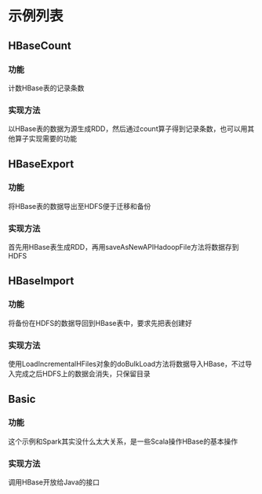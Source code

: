 # 示例列表

## HBaseCount

### 功能
计数HBase表的记录条数

### 实现方法
以HBase表的数据为源生成RDD，然后通过count算子得到记录条数，也可以用其他算子实现需要的功能


## HBaseExport
### 功能
将HBase表的数据导出至HDFS便于迁移和备份
### 实现方法
首先用HBase表生成RDD，再用saveAsNewAPIHadoopFile方法将数据存到HDFS

## HBaseImport
### 功能
将备份在HDFS的数据导回到HBase表中，要求先把表创建好
### 实现方法
使用LoadIncrementalHFiles对象的doBulkLoad方法将数据导入HBase，不过导入完成之后HDFS上的数据会消失，只保留目录

## Basic
### 功能
这个示例和Spark其实没什么太大关系，是一些Scala操作HBase的基本操作
### 实现方法
调用HBase开放给Java的接口
